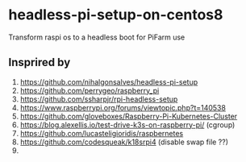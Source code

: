 # headless-pi-setup-on-centos8
Transform raspi os to a headless boot for PiFarm use

## Insprired by

1. https://github.com/nihalgonsalves/headless-pi-setup
1. https://github.com/perrygeo/raspberry_pi
1. https://github.com/ssharpjr/rpi-headless-setup
1. https://www.raspberrypi.org/forums/viewtopic.php?t=140538
1. https://github.com/gloveboxes/Raspberry-Pi-Kubernetes-Cluster
1. https://blog.alexellis.io/test-drive-k3s-on-raspberry-pi/   (cgroup)
1. https://github.com/lucasteligioridis/raspbernetes
1. https://github.com/codesqueak/k18srpi4  (disable swap file ??)
1. 

